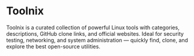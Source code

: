 # Toolnix
Toolnix is a curated collection of powerful Linux tools with categories, descriptions, GitHub clone links, and official websites. Ideal for security testing, networking, and system administration — quickly find, clone, and explore the best open-source utilities.

